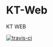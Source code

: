 # KT-Web
KT WEB

[![travis-ci](http://img.shields.io/travis/eleme/thriftpy/develop.svg?style=flat)](https://travis-ci.org/MrKiven/KT-Web)
